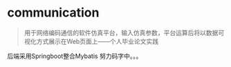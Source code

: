 # communication
> 用于网络编码通信的软件仿真平台，输入仿真参数，平台运算后将以数据可视化方式展示在Web页面上——个人毕业论文实践

后端采用Springboot整合Mybatis
努力码字中。。。
